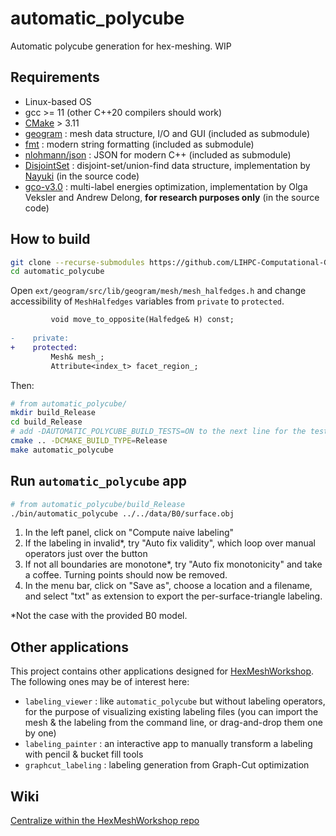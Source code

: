# automatic_polycube
Automatic polycube generation for hex-meshing. WIP

## Requirements

- Linux-based OS
- gcc >= 11 (other C++20 compilers should work)
- [CMake](https://cmake.org/) > 3.11
- [geogram](https://github.com/BrunoLevy/geogram) : mesh data structure, I/O and GUI (included as submodule)
- [fmt](https://github.com/fmtlib/fmt) : modern string formatting (included as submodule)
- [nlohmann/json](https://github.com/nlohmann/json) : JSON for modern C++ (included as submodule)
- [DisjointSet](https://www.nayuki.io/page/disjoint-set-data-structure) : disjoint-set/union-find data structure, implementation by [Nayuki](https://www.nayuki.io/) (in the source code)
- [gco-v3.0](https://vision.cs.uwaterloo.ca/code/) :  multi-label energies optimization, implementation by Olga Veksler and Andrew Delong, **for research purposes only** (in the source code)

## How to build

```bash
git clone --recurse-submodules https://github.com/LIHPC-Computational-Geometry/automatic_polycube.git
cd automatic_polycube
```

Open `ext/geogram/src/lib/geogram/mesh/mesh_halfedges.h` and change accessibility of `MeshHalfedges` variables from `private` to `protected`.

```diff
         void move_to_opposite(Halfedge& H) const;
 
-    private:
+    protected:
         Mesh& mesh_;
         Attribute<index_t> facet_region_;
```

Then:

```bash
# from automatic_polycube/
mkdir build_Release
cd build_Release
# add -DAUTOMATIC_POLYCUBE_BUILD_TESTS=ON to the next line for the tests
cmake .. -DCMAKE_BUILD_TYPE=Release
make automatic_polycube
```

## Run `automatic_polycube` app

```bash
# from automatic_polycube/build_Release
./bin/automatic_polycube ../../data/B0/surface.obj
```

1. In the left panel, click on "Compute naive labeling"
1. If the labeling in invalid*, try "Auto fix validity", which loop over manual operators just over the button
1. If not all boundaries are monotone*, try "Auto fix monotonicity" and take a coffee. Turning points should now be removed.
1. In the menu bar, click on "Save as", choose a location and a filename, and select "txt" as extension to export the per-surface-triangle labeling.

*Not the case with the provided B0 model.

## Other applications

This project contains other applications designed for [HexMeshWorkshop](https://github.com/LIHPC-Computational-Geometry/HexMeshWorkshop). The following ones may be of interest here:
- `labeling_viewer` : like `automatic_polycube` but without labeling operators, for the purpose of visualizing existing labeling files (you can import the mesh & the labeling from the command line, or drag-and-drop them one by one)
- `labeling_painter` : an interactive app to manually transform a labeling with pencil & bucket fill tools
- `graphcut_labeling` : labeling generation from Graph-Cut optimization

## Wiki

[Centralize within the HexMeshWorkshop repo](https://github.com/LIHPC-Computational-Geometry/HexMeshWorkshop/wiki)